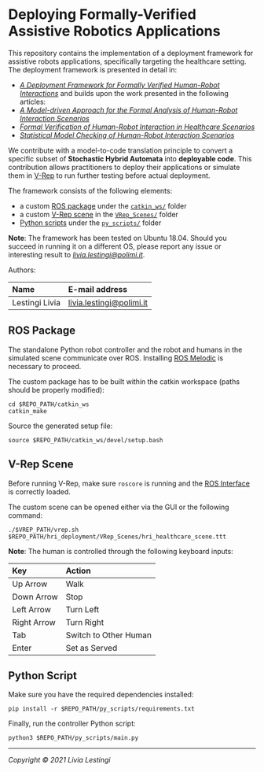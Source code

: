 Deploying Formally-Verified Assistive Robotics Applications
====================================

This repository contains the implementation of a deployment framework for assistive 
robots applications, specifically targeting the healthcare setting.
The deployment framework is presented in detail in:
- [*A Deployment Framework for Formally Verified Human-Robot Interactions*][paper4]
and builds upon the work presented in the following articles:
- [*A Model-driven Approach for the Formal Analysis of Human-Robot Interaction Scenarios*][paper3]
- [*Formal Verification of Human-Robot Interaction in Healthcare Scenarios*][paper2]
- [*Statistical Model Checking of Human-Robot Interaction Scenarios*][paper1]

We contribute with a model-to-code translation principle to convert a specific subset 
of **Stochastic Hybrid Automata** into **deployable code**. This contribution allows practitioners
to deploy their applications or simulate them in [V-Rep][vrep] to run further testing before 
actual deployment.

The framework consists of the following elements:
- a custom [ROS package](catkin_ws/src/hri_scenarios) under the [`catkin_ws/`](catkin_ws/src/hri_scenarios) folder
- a custom [V-Rep scene](VRep_Scenes/hri_healthcare_scene.ttt) in the [`VRep_Scenes/`](VRep_Scenes/hri_healthcare_scene.ttt) folder
- [Python scripts](py_scripts) under the [`py_scripts/`](py_scripts) folder

**Note**: The framework has been tested on Ubuntu 18.04. Should you succeed in running it
on a different OS, please report any issue or interesting result to *livia.lestingi@polimi.it*.

Authors:

| Name              | E-mail address           |
|:----------------- |:-------------------------|
| Lestingi Livia    | livia.lestingi@polimi.it |

ROS Package
-----------

The standalone Python robot controller and the robot and humans in the simulated scene 
communicate over ROS.
Installing [ROS Melodic][ros] is necessary to proceed.

The custom package has to be built within the catkin workspace (paths should be properly modified):

	cd $REPO_PATH/catkin_ws
	catkin_make

Source the generated setup file:

	source $REPO_PATH/catkin_ws/devel/setup.bash

V-Rep Scene
-----------

Before running V-Rep, make sure `roscore` is running and the [ROS Interface][rosint]
is correctly loaded.

The custom scene can be opened either via the GUI or the following command:

	./$VREP_PATH/vrep.sh $REPO_PATH/hri_deployment/VRep_Scenes/hri_healthcare_scene.ttt

**Note**: The human is controlled through the following keyboard inputs:

| Key            | Action                |
|:---------------|:----------------------|
| Up Arrow       | Walk                  |
| Down Arrow     | Stop                  |
| Left Arrow     | Turn Left             |
| Right Arrow    | Turn Right            |
| Tab            | Switch to Other Human |
| Enter          | Set as Served         |


Python Script
-----------

Make sure you have the required dependencies installed:

	pip install -r $REPO_PATH/py_scripts/requirements.txt

Finally, run the controller Python script:

	python3 $REPO_PATH/py_scripts/main.py
	
---

*Copyright &copy; 2021 Livia Lestingi*

[paper1]: https://doi.org/10.4204/EPTCS.319.2
[paper2]: https://doi.org/10.1007/978-3-030-58768-0_17
[paper3]: https://doi.org/10.1109/SMC42975.2020.9283204
[paper4]: https://doi.org/10.1109/ACCESS.2021.3117852
[vrep]: https://coppeliarobotics.com/downloads
[ros]: http://wiki.ros.org/melodic/Installation
[rosint]: https://www.coppeliarobotics.com/helpFiles/en/rosInterf.htm




